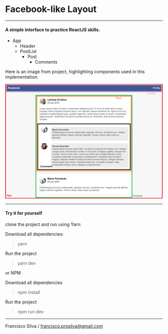 # Facebook-like Layout

---
#### A simple interface to practice ReactJS skills.

- App
    - Header
    - PostList
        - Post
            - Comments

Here is an image from project, highlighting components used in this implementation:

![Project Components](./src/assets/images/FaceLayout.png "Project components")



---

#### Try it for yourself

clone the project and run using Yarn:

Download all dependencies: 
> yarn 

Run the project
> yarn dev 

or NPM

Download all dependencies
> npm install

Run the project

>npm run dev

---

Francisco Silva / francisco.prosilva@gmail.com 
